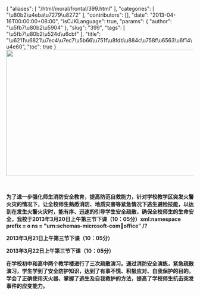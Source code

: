{
    "aliases": [
        "/html/moral/frontal/399.html"
    ],
    "categories": [
        "\u80b2\u4eba\u7279\u8272"
    ],
    "contributors": [],
    "date": "2013-04-16T00:00:00+08:00",
    "isCJKLanguage": true,
    "params": {
        "author": "\u5fb7\u80b2\u5904"
    },
    "slug": "399",
    "tags": [
        "\u5fb7\u80b2\u524d\u6cbf"
    ],
    "title": "\u6211\u6821\u7ec4\u7ec7\u5b66\u751f\u8fdb\u884c\u758f\u6563\u6f14\u4e60",
    "toc": true
}
**<img
    src="https://cdn.tfls.online/mirror/full/2347a7b0bd06882b090b80fa7647942e1d947954.jpg"
    style="display:block;margin-left:auto;margin-right:auto;"
    decoding="async"
    fetchpriority="auto"
    loading="lazy"
    height="338"
    width="600"
/>**

 

**为了进一步强化师生消防安全教育，提高防范自救能力，针对学校教学区突发火警火灾的情况下，让全校师生熟悉消防、地质灾害等紧急情况下逃生避险技能，以达到在发生火警火灾时，能有序、迅速的引导学生安全疏散，确保全校师生的生命安全，我校于2013年3月20日上午第三节下课（10：05分）xml:namespace prefix = o ns = "urn:schemas-microsoft-com:office:office" /?**

**2013年3月21日上午第三节下课（10：05分）**

**2013年3月22日上午第三节下课（10：05分）**

**在学校初中和高中两个教学楼进行了三次疏散演习。通过消防安全演练，紧急疏散演习，学生学到了安全防护知识，达到了有事不慌、积极应对、自我保护的目的。学会了正确使用灭火器、掌握了逃生及自我救护的方法，提高了学校师生抗击突发事件的应变能力。**

